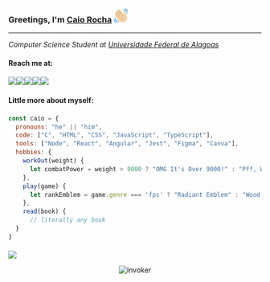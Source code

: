 ### Greetings, I'm [Caio Rocha](https://github.com/invocador)  <img src="https://github.com/Invocador/Invocador/blob/main/assets/waving.svg" alt="" height="28" width="28">

<hr></hr>
<p><em>Computer Science Student at <a href="ufal.br/">Universidade Federal de Alagoas</a></em></p>


#### Reach me at: 
 
<div style="display: flex; flex-direction: row;" valign="top">
  <a href="https://github.com/invocador"> <img src="https://skillicons.dev/icons?i=github"/> </a>
  <a href="https://codepen.io/theinvocador"> <img src="https://skillicons.dev/icons?i=codepen"/> </a>
  <a href="https://discord.com/"> <img src="https://skillicons.dev/icons?i=discord"/> </a>
  <a href="https://linkedin.com/"> <img src="https://skillicons.dev/icons?i=linkedin"/> </a>
  <a href="https://twitter.com/"> <img src="https://skillicons.dev/icons?i=twitter"/> </a>  
</div>

#### Little more about myself:

```javascript
const caio = {
  pronouns: "he" || "him",
  code: ["C", "HTML", "CSS", "JavaScript", "TypeScript"],
  tools: ["Node", "React", "Angular", "Jest", "Figma", "Canva"],
  hobbies: {
    workOut(weight) {
      let combatPower = weight > 9000 ? "OMG It's Over 9000!" : "Pff, Weak as Krillin";
    },
    play(game) {
      let rankEmblem = game.genre === 'fps' ? "Radiant Emblem" : "Wood Emblem";
    },
    read(book) {
      // literally any book
  }
}
```

#### 

<p align="center" style="display: flex; flex-direction: row;" valign="top">
  <img src="https://skillicons.dev/icons?i=c,cpp,html,css,js,ts,react,angular,jest,nodejs,figma" />
</p>




<div align="center">
<img src="https://media.giphy.com/media/tELArYrjvRPb6Q7yeG/giphy.gif" width="350" alt="invoker">
</div>

